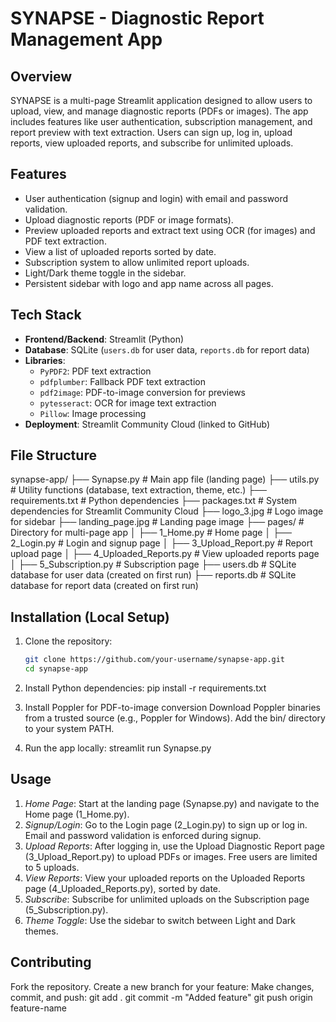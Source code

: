 # SYNAPSE - Diagnostic Report Management App

## Overview
SYNAPSE is a multi-page Streamlit application designed to allow users to upload, view, and manage diagnostic reports (PDFs or images). The app includes features like user authentication, subscription management, and report preview with text extraction. Users can sign up, log in, upload reports, view uploaded reports, and subscribe for unlimited uploads.

## Features
- User authentication (signup and login) with email and password validation.
- Upload diagnostic reports (PDF or image formats).
- Preview uploaded reports and extract text using OCR (for images) and PDF text extraction.
- View a list of uploaded reports sorted by date.
- Subscription system to allow unlimited report uploads.
- Light/Dark theme toggle in the sidebar.
- Persistent sidebar with logo and app name across all pages.

## Tech Stack
- **Frontend/Backend**: Streamlit (Python)
- **Database**: SQLite (`users.db` for user data, `reports.db` for report data)
- **Libraries**:
  - `PyPDF2`: PDF text extraction
  - `pdfplumber`: Fallback PDF text extraction
  - `pdf2image`: PDF-to-image conversion for previews
  - `pytesseract`: OCR for image text extraction
  - `Pillow`: Image processing
- **Deployment**: Streamlit Community Cloud (linked to GitHub)

## File Structure
   synapse-app/
   ├── Synapse.py                  # Main app file (landing page)
   ├── utils.py                # Utility functions (database, text extraction, theme, etc.)
   ├── requirements.txt        # Python dependencies
   ├── packages.txt            # System dependencies for Streamlit Community Cloud
   ├── logo_3.jpg              # Logo image for sidebar
   ├── landing_page.jpg        # Landing page image
   ├── pages/                  # Directory for multi-page app
   │   ├── 1_Home.py           # Home page
   │   ├── 2_Login.py          # Login and signup page
   │   ├── 3_Upload_Report.py  # Report upload page
   │   ├── 4_Uploaded_Reports.py  # View uploaded reports page
   │   ├── 5_Subscription.py   # Subscription page
   ├── users.db                # SQLite database for user data (created on first run)
   ├── reports.db              # SQLite database for report data (created on first run)


## Installation (Local Setup)
1. Clone the repository:
   ```bash
   git clone https://github.com/your-username/synapse-app.git
   cd synapse-app

2. Install Python dependencies:
   pip install -r requirements.txt

3. Install Poppler for PDF-to-image conversion
   Download Poppler binaries from a trusted source (e.g., Poppler for Windows).
   Add the bin/ directory to your system PATH.

4. Run the app locally:
   streamlit run Synapse.py

## Usage
1. *Home Page*: Start at the landing page (Synapse.py) and navigate to the Home page (1_Home.py).
2. *Signup/Login*: Go to the Login page (2_Login.py) to sign up or log in. Email and password validation is enforced during signup.
3. *Upload Reports*: After logging in, use the Upload Diagnostic Report page (3_Upload_Report.py) to upload PDFs or images. Free users are limited to 5 uploads.
4. *View Reports*: View your uploaded reports on the Uploaded Reports page (4_Uploaded_Reports.py), sorted by date.
5. *Subscribe*: Subscribe for unlimited uploads on the Subscription page (5_Subscription.py).
6. *Theme Toggle*: Use the sidebar to switch between Light and Dark themes.

## Contributing
Fork the repository.
Create a new branch for your feature:
Make changes, commit, and push:
   git add .
   git commit -m "Added feature"
   git push origin feature-name
